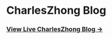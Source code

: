 CharlesZhong Blog
========

### [View Live CharlesZhong Blog &rarr;](xiaohao.website)

```### [View Live CharlesZhong Blog &rarr;](https://xiaohao.github.io)
